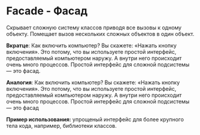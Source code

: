 # Facade - Фасад

Скрывает сложную систему классов приводя все вызовы к одному объекту. Помещает вызов нескольких сложных объектов в один объект.

**Вкратце**: Как включить компьютер? Вы скажете: «Нажать кнопку включения». Это потому, что вы используете простой интерфейс, предоставляемый компьютером наружу.
А внутри него происходит очень много процессов. Простой интерфейс для сложной подсистемы — это фасад.

**Аналогия**: Как включить компьютер? Вы скажете: «Нажать кнопку включения». Это потому, что вы используете простой интерфейс, предоставляемый компьютером наружу.
А внутри него происходит очень много процессов. Простой интерфейс для сложной подсистемы — это фасад

**Пример использования:** упрощеный интерфейс для более крупного тела кода, например, библиотеки классов.